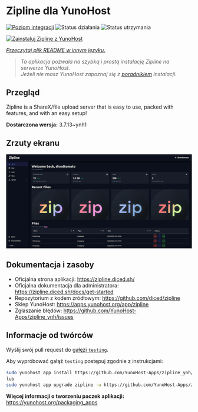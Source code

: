 <!--
To README zostało automatycznie wygenerowane przez <https://github.com/YunoHost/apps/tree/master/tools/readme_generator>
Nie powinno być ono edytowane ręcznie.
-->

# Zipline dla YunoHost

[![Poziom integracji](https://apps.yunohost.org/badge/integration/zipline)](https://ci-apps.yunohost.org/ci/apps/zipline/)
![Status działania](https://apps.yunohost.org/badge/state/zipline)
![Status utrzymania](https://apps.yunohost.org/badge/maintained/zipline)

[![Zainstaluj Zipline z YunoHost](https://install-app.yunohost.org/install-with-yunohost.svg)](https://install-app.yunohost.org/?app=zipline)

*[Przeczytaj plik README w innym języku.](./ALL_README.md)*

> *Ta aplikacja pozwala na szybką i prostą instalację Zipline na serwerze YunoHost.*  
> *Jeżeli nie masz YunoHost zapoznaj się z [poradnikiem](https://yunohost.org/install) instalacji.*

## Przegląd

Zipline is a ShareX/file upload server that is easy to use, packed with features, and with an easy setup! 

**Dostarczona wersja:** 3.7.13~ynh1

## Zrzuty ekranu

![Zrzut ekranu z Zipline](./doc/screenshots/screenshot.png)

## Dokumentacja i zasoby

- Oficjalna strona aplikacji: <https://zipline.diced.sh/>
- Oficjalna dokumentacja dla administratora: <https://zipline.diced.sh/docs/get-started>
- Repozytorium z kodem źródłowym: <https://github.com/diced/zipline>
- Sklep YunoHost: <https://apps.yunohost.org/app/zipline>
- Zgłaszanie błędów: <https://github.com/YunoHost-Apps/zipline_ynh/issues>

## Informacje od twórców

Wyślij swój pull request do [gałęzi `testing`](https://github.com/YunoHost-Apps/zipline_ynh/tree/testing).

Aby wypróbować gałąź `testing` postępuj zgodnie z instrukcjami:

```bash
sudo yunohost app install https://github.com/YunoHost-Apps/zipline_ynh/tree/testing --debug
lub
sudo yunohost app upgrade zipline -u https://github.com/YunoHost-Apps/zipline_ynh/tree/testing --debug
```

**Więcej informacji o tworzeniu paczek aplikacji:** <https://yunohost.org/packaging_apps>
